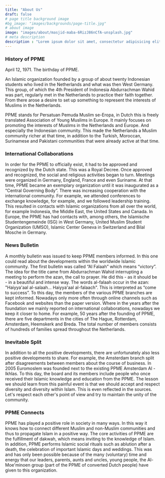 ```yaml
---
title: "About Us"
draft: false
# page title background image
#bg_image: "images/backgrounds/page-title.jpg"
# about image
image: "images/about/masjid-maba-6RizJ86nCfA-unsplash.jpg"
# meta description
description : "Lorem ipsum dolor sit amet, consectetur adipisicing elit, sed do eiusmod tempor incididunt ut labore. dolore magna aliqua. Ut enim ad minim veniam, quis nostrud."
---
```


### History of PPME 

April 12, 1971. The birthday of PPME.

An Islamic organization founded by a group of about twenty Indonesian students who lived in the Netherlands and what was then West Germany. This group, of which the 4th President of Indonesia Abdurrachman Wahid was part, regularly met in the Netherlands to practice their faith together. From there arose a desire to set up something to represent the interests of Muslims in the Netherlands.

PPME stands for Persatuan Pemuda Muslim se-Eropa, in Dutch this is freely translated Association of Young Muslims in Europe. It mainly focuses on promoting the interests of Muslims in the Netherlands and Europe. And especially the Indonesian community. This made the Netherlands a Muslim community richer at that time, in addition to the Turkish, Moroccan, Surinamese and Pakistani communities that were already active at that time.


### International Collaborations
In order for the PPME to officially exist, it had to be approved and recognized by the Dutch state. This was a Royal Decree. Once approved and recognized, the social and religious activities began to turn. Meetings were organized in Germany, England, France and even Suriname. At that time, PPME became an exemplary organization until it was inaugurated as a “Central Governing Body”.
There was increasing cooperation with the international community. For example, we attended conferences to exchange knowledge, for example, and we followed leadership training. This resulted in contacts with Islamic organizations from all over the world, for example Indonesia, the Middle East, the United States and Canada. In Europe, the PPME has had contacts with, among others, the Islamische Studentengemeinde (ISG) in West Germany, United Muslim Student Organization (UMSO), Islamic Center Geneva in Switzerland and Bilal Mosche in Germany.

### News Bulletin
A monthly bulletin was issued to keep PPME members informed. In this one could read about the developments within the worldwide Islamic community. The first bulletin was called “Al Falaah” which means “victory”. The idea for the title came from Abdurrachman Wahid interrupting a meeting to perform the azan, the call to prayer. He did this - as it should be - in a beautiful and intense way. The words al-falaah occur in the azan: "Haiyya'aal al-salaah... Haiyya'aal al-falaach". This is interpreted as “come to success”.
To this day, the members of the various PPME branches are kept informed. Nowadays only more often through online channels such as Facebook and websites than the paper version. Where in the years after the foundation we mainly reported on international collaborations, nowadays we keep it closer to home. For example, 50 years after the founding of PPME, there are five departments in the cities of The Hague, Rotterdam, Amsterdam, Heemskerk and Breda. The total number of members consists of hundreds of families spread throughout the Netherlands.

### Inevitable Split
In addition to all the positive developments, there are unfortunately also less positive developments to share. For example, the Amsterdam branch split after disagreements between members about the course of business. In 2005 Euromoslem was founded next to the existing PPME Amsterdam Al - Ikhlas. To this day, the board and its members include people who once received their Islamic knowledge and education from the PPME.
The lesson we should learn from this painful event is that we should accept and respect diversity and diversity within Islam. This is even reflected in the sources. Let's respect each other's point of view and try to maintain the unity of the community.

### PPME Connects
PPME has played a positive role in society in many ways. In this way it knows how to connect different Muslim and non-Muslim communities and thus to propagate Islam in a positive way. The core activities of PPME are the fulfillment of dakwah, which means inviting to the knowledge of Islam. In addition, PPME performs Islamic social rituals such as ablution after a death, the celebration of important Islamic days and weddings.
This was and has only been possible because of the many (voluntary) time and energy that our leaders, parents, aunts and uncles, young people, the Al-Moe'minoen group (part of the PPME of converted Dutch people) have given to this organization.